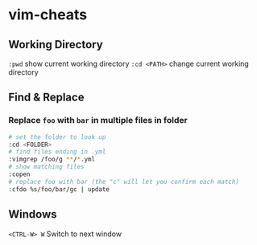 # vim-cheats

## Working Directory

`:pwd` show current working directory
`:cd <PATH>` change current working directory

## Find & Replace

### Replace `foo` with `bar` in multiple files in folder

```sh
# set the folder to look up
:cd <FOLDER>
# find files ending in .yml
:vimgrep /foo/g **/*.yml
# show matching files
:copen
# replace foo with bar (the "c" will let you confirm each match)
:cfdo %s/foo/bar/gc | update
```

## Windows

`<CTRL-W> W` Switch to next window
